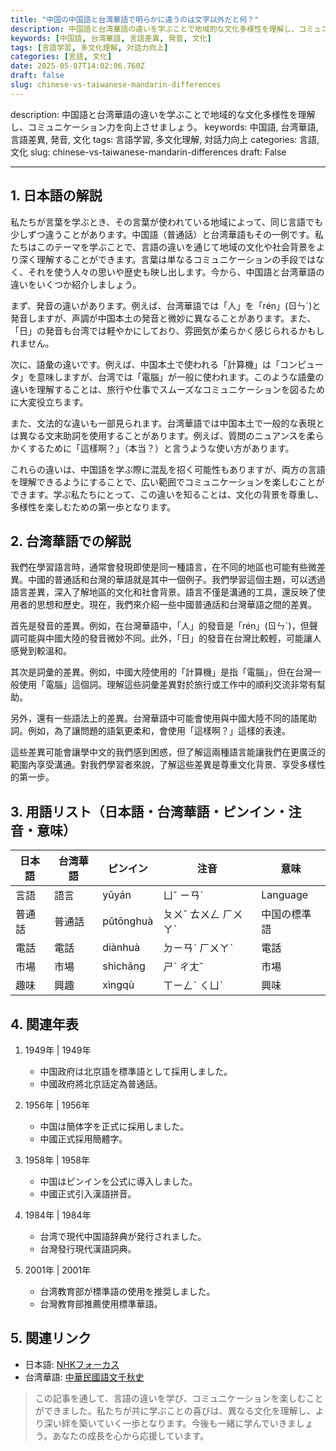 ```yaml
---
title: "中国の中国語と台湾華語で明らかに違うのは文字以外だと何？"
description: 中国語と台湾華語の違いを学ぶことで地域的な文化多様性を理解し、コミュニケーション力を向上させましょう。
keywords: [中国語, 台湾華語, 言語差異, 発音, 文化]
tags: [言語学習, 多文化理解, 対話力向上]
categories: [言語, 文化]
date: 2025-05-07T14:02:06.760Z
draft: false
slug: chinese-vs-taiwanese-mandarin-differences
---
```


description: 中国語と台湾華語の違いを学ぶことで地域的な文化多様性を理解し、コミュニケーション力を向上させましょう。
keywords: 中国語, 台湾華語, 言語差異, 発音, 文化
tags: 言語学習, 多文化理解, 対話力向上
categories: 言語, 文化
slug: chinese-vs-taiwanese-mandarin-differences
draft: False

---

## 1. 日本語の解説
私たちが言葉を学ぶとき、その言葉が使われている地域によって、同じ言語でも少しずつ違うことがあります。中国語（普通話）と台湾華語もその一例です。私たちはこのテーマを学ぶことで、言語の違いを通じて地域の文化や社会背景をより深く理解することができます。言葉は単なるコミュニケーションの手段ではなく、それを使う人々の思いや歴史も映し出します。今から、中国語と台湾華語の違いをいくつか紹介しましょう。

まず、発音の違いがあります。例えば、台湾華語では「人」を「rén」(ㄖㄣˊ)と発音しますが、声調が中国本土の発音と微妙に異なることがあります。また、「日」の発音も台湾では軽やかにしており、雰囲気が柔らかく感じられるかもしれません。

次に、語彙の違いです。例えば、中国本土で使われる「計算機」は「コンピュータ」を意味しますが、台湾では「電腦」が一般に使われます。このような語彙の違いを理解することは、旅行や仕事でスムーズなコミュニケーションを図るために大変役立ちます。

また、文法的な違いも一部見られます。台湾華語では中国本土で一般的な表現とは異なる文末助詞を使用することがあります。例えば、質問のニュアンスを柔らかくするために「這樣啊？」（本当？）と言うような使い方があります。

これらの違いは、中国語を学ぶ際に混乱を招く可能性もありますが、両方の言語を理解できるようにすることで、広い範囲でコミュニケーションを楽しむことができます。学ぶ私たちにとって、この違いを知ることは、文化の背景を尊重し、多様性を楽しむための第一歩となります。

## 2. 台湾華語での解説
我們在學習語言時，通常會發現即使是同一種語言，在不同的地區也可能有些微差異。中國的普通話和台灣的華語就是其中一個例子。我們學習這個主題，可以透過語言差異，深入了解地區的文化和社會背景。語言不僅是溝通的工具，還反映了使用者的思想和歷史。現在，我們來介紹一些中國普通話和台灣華語之間的差異。

首先是發音的差異。例如，在台灣華語中，「人」的發音是「rén」(ㄖㄣˊ)，但聲調可能與中國大陸的發音微妙不同。此外，「日」的發音在台灣比較輕，可能讓人感覺到較溫和。

其次是詞彙的差異。例如，中國大陸使用的「計算機」是指「電腦」，但在台灣一般使用「電腦」這個詞。理解這些詞彙差異對於旅行或工作中的順利交流非常有幫助。

另外，還有一些語法上的差異。台灣華語中可能會使用與中國大陸不同的語尾助詞。例如，為了讓問題的語氣更柔和，會使用「這樣啊？」這樣的表達。

這些差異可能會讓學中文的我們感到困惑，但了解這兩種語言能讓我們在更廣泛的範圍內享受溝通。對我們學習者來說，了解這些差異是尊重文化背景、享受多樣性的第一步。

## 3. 用語リスト（日本語・台湾華語・ピンイン・注音・意味）
| 日本語        | 台湾華語      | ピンイン  | 注音   | 意味                         |
|---------------|--------------|----------|-------|----------------------------|
| 言語          | 語言          | yǔyán    | ㄩˇ ㄧㄢˊ | Language                    |
| 普通話        | 普通話        | pǔtōnghuà| ㄆㄨˇ ㄊㄨㄥ ㄏㄨㄚˋ | 中国の標準語               |
| 電話          | 電話          | diànhuà  | ㄉㄧㄢˋ ㄏㄨㄚˋ | 電話                          |
| 市場          | 市場          | shìchǎng | ㄕˋ ㄔㄤˇ | 市場                          |
| 趣味          | 興趣          | xìngqù   | ㄒㄧㄥˋ ㄑㄩˋ | 興味                         |

## 4. 関連年表
1. 1949年 | 1949年  
   - 中国政府は北京語を標準語として採用しました。  
   - 中國政府將北京話定為普通話。  

2. 1956年 | 1956年  
   - 中国は簡体字を正式に採用しました。  
   - 中國正式採用簡體字。  

3. 1958年 | 1958年  
   - 中国はピンインを公式に導入しました。  
   - 中國正式引入漢語拼音。  

4. 1984年 | 1984年  
   - 台湾で現代中国語辞典が発行されました。  
   - 台灣發行現代漢語詞典。  

5. 2001年 | 2001年  
   - 台湾教育部が標準語の使用を推奨しました。  
   - 台灣教育部推薦使用標準華語。  

## 5. 関連リンク
- 日本語: [NHKフォーカス](https://www.nhk.or.jp/nd/tokujitsu/documentary/nhk_special/index.html) 
- 台湾華語: [中華民國語文千秋史](https://www.moe.gov.tw/) 

>この記事を通して、言語の違いを学び、コミュニケーションを楽しむことができました。私たちが共に学ぶことの喜びは、異なる文化を理解し、より深い絆を築いていく一歩となります。今後も一緒に学んでいきましょう。あなたの成長を心から応援しています。